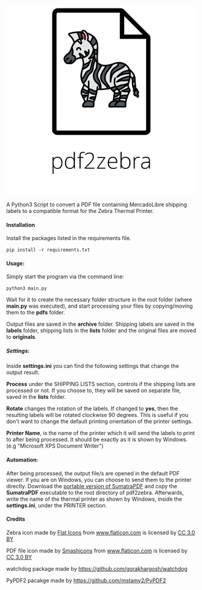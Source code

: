<p align="center"><img src="https://raw.githubusercontent.com/MacMullen/github-resources/master/banner.png"/></p>

A Python3 Script to convert a PDF file containing MercadoLibre shipping labels to a compatible format for the Zebra Thermal Printer.

#### Installation

Install the packages listed in the requirements file.

```
pip install -r requirements.txt
```

#### Usage:
Simply start the program via the command line:
```
python3 main.py
```
Wait for it to create the necessary folder structure in the root folder (where **main.py** was executed), and start processing your files by copying/moving them to the **pdfs** folder.

Output files are saved in the **archive** folder. Shipping labels are saved in the **labels** folder, shipping lists in the **lists** folder and the original files are moved to **originals**.

##### Settings:
Inside **settings.ini** you can find the following settings that change the output result.

**Process** under the SHIPPING LISTS section, controls if the shipping lists are processed or not. If you choose to, they will be saved on separate file, saved in the **lists** folder.

**Rotate** changes the rotation of the labels. If changed to **yes**, then the resulting labels will be rotated clockwise 90 degrees. This is useful if you don't want to change the default printing orientation of the printer settings.

**Printer Name**, is the name of the printer which it will send the labels to print to after being processed. It should be exactly as it is shown by Windows. (e.g "Microsoft XPS Document Writer")

#### Automation:

After being processed, the output file/s are opened in the default PDF viewer. If you are on Windows, you can choose to send them to the printer directly. Download the <a href="https://www.sumatrapdfreader.org/download-free-pdf-viewer.html" target="_blank">portable version of SumatraPDF</a> and copy the **SumatraPDF** executable to the root directory of pdf2zebra. Afterwards, write the name of the thermal printer as shown by Windows, inside the **settings.ini**, under the PRINTER section.

#### Credits

Zebra icon made by <a href="https://www.flaticon.com/authors/flat-icons" title="Flat Icons">Flat Icons</a> from <a href="https://www.flaticon.com/"             title="Flaticon">www.flaticon.com</a> is licensed by <a href="http://creativecommons.org/licenses/by/3.0/"             title="Creative Commons BY 3.0" target="_blank">CC 3.0 BY</a>

PDF file icon made by <a href="https://www.flaticon.com/authors/smashicons" title="Smashicons">Smashicons</a> from <a href="https://www.flaticon.com/"             title="Flaticon">www.flaticon.com</a> is licensed by <a href="http://creativecommons.org/licenses/by/3.0/"             title="Creative Commons BY 3.0" target="_blank">CC 3.0 BY</a>

watchdog package made by https://github.com/gorakhargosh/watchdog

PyPDF2 pacakge made by https://github.com/mstamy2/PyPDF2